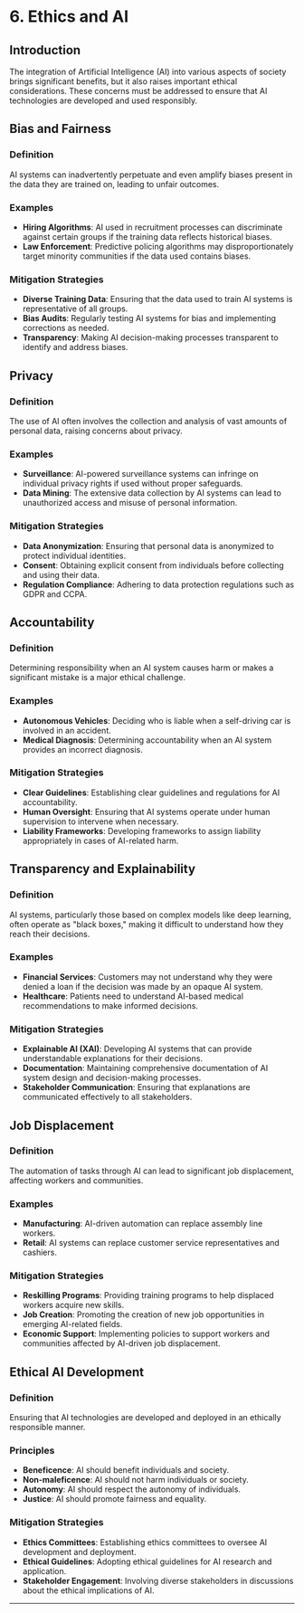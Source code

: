 # 6. Ethics and AI

## Introduction

The integration of Artificial Intelligence (AI) into various aspects of society brings significant benefits, but it also raises important ethical considerations. These concerns must be addressed to ensure that AI technologies are developed and used responsibly.

## Bias and Fairness

### Definition
AI systems can inadvertently perpetuate and even amplify biases present in the data they are trained on, leading to unfair outcomes.

### Examples
- **Hiring Algorithms**: AI used in recruitment processes can discriminate against certain groups if the training data reflects historical biases.
- **Law Enforcement**: Predictive policing algorithms may disproportionately target minority communities if the data used contains biases.

### Mitigation Strategies
- **Diverse Training Data**: Ensuring that the data used to train AI systems is representative of all groups.
- **Bias Audits**: Regularly testing AI systems for bias and implementing corrections as needed.
- **Transparency**: Making AI decision-making processes transparent to identify and address biases.

## Privacy

### Definition
The use of AI often involves the collection and analysis of vast amounts of personal data, raising concerns about privacy.

### Examples
- **Surveillance**: AI-powered surveillance systems can infringe on individual privacy rights if used without proper safeguards.
- **Data Mining**: The extensive data collection by AI systems can lead to unauthorized access and misuse of personal information.

### Mitigation Strategies
- **Data Anonymization**: Ensuring that personal data is anonymized to protect individual identities.
- **Consent**: Obtaining explicit consent from individuals before collecting and using their data.
- **Regulation Compliance**: Adhering to data protection regulations such as GDPR and CCPA.

## Accountability

### Definition
Determining responsibility when an AI system causes harm or makes a significant mistake is a major ethical challenge.

### Examples
- **Autonomous Vehicles**: Deciding who is liable when a self-driving car is involved in an accident.
- **Medical Diagnosis**: Determining accountability when an AI system provides an incorrect diagnosis.

### Mitigation Strategies
- **Clear Guidelines**: Establishing clear guidelines and regulations for AI accountability.
- **Human Oversight**: Ensuring that AI systems operate under human supervision to intervene when necessary.
- **Liability Frameworks**: Developing frameworks to assign liability appropriately in cases of AI-related harm.

## Transparency and Explainability

### Definition
AI systems, particularly those based on complex models like deep learning, often operate as "black boxes," making it difficult to understand how they reach their decisions.

### Examples
- **Financial Services**: Customers may not understand why they were denied a loan if the decision was made by an opaque AI system.
- **Healthcare**: Patients need to understand AI-based medical recommendations to make informed decisions.

### Mitigation Strategies
- **Explainable AI (XAI)**: Developing AI systems that can provide understandable explanations for their decisions.
- **Documentation**: Maintaining comprehensive documentation of AI system design and decision-making processes.
- **Stakeholder Communication**: Ensuring that explanations are communicated effectively to all stakeholders.

## Job Displacement

### Definition
The automation of tasks through AI can lead to significant job displacement, affecting workers and communities.

### Examples
- **Manufacturing**: AI-driven automation can replace assembly line workers.
- **Retail**: AI systems can replace customer service representatives and cashiers.

### Mitigation Strategies
- **Reskilling Programs**: Providing training programs to help displaced workers acquire new skills.
- **Job Creation**: Promoting the creation of new job opportunities in emerging AI-related fields.
- **Economic Support**: Implementing policies to support workers and communities affected by AI-driven job displacement.

## Ethical AI Development

### Definition
Ensuring that AI technologies are developed and deployed in an ethically responsible manner.

### Principles
- **Beneficence**: AI should benefit individuals and society.
- **Non-maleficence**: AI should not harm individuals or society.
- **Autonomy**: AI should respect the autonomy of individuals.
- **Justice**: AI should promote fairness and equality.

### Mitigation Strategies
- **Ethics Committees**: Establishing ethics committees to oversee AI development and deployment.
- **Ethical Guidelines**: Adopting ethical guidelines for AI research and application.
- **Stakeholder Engagement**: Involving diverse stakeholders in discussions about the ethical implications of AI.

---
